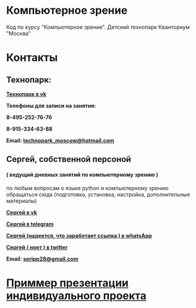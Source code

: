 # Компьютерное зрение  
Код по курсу "Компьютерное зрение".  Детский технопарк Кванториум "Москва"
# Контакты
## Технопарк: 
<b><a href= https://vk.com/technopark_moscow> Технопарк в vk</a> <p></b>
<b>Телефоны для записи на занятия:</b>
 <b><p>8-495-252-76-76 </p></b>
 <b><p>8-915-334-63-88 </p></b>

 <b><p> Email: <a href= mailto:seripp28@gmail.com> technopark_moscow@hotmail.com </a></p></b>
 
## Сергей, собственной персоной 
#### ( ведущий дневных занятий по компьютерному зрению )

<p> по любым вопросам о языке python и компьютерному зрению обращаться сюда (подготовка, установка, настройка, дополнительные материалы) </p>

<b><a href= https://vk.com/serghjo> Сергей в vk</a> <p></b>
<b><a href= https://t.me/SergIppolitov> Сергей в telegram</a> <p></b>
<b><a href= https://wa.me/qr/QGXH5YUT63ERF1> Сергей (надеется, что заработает ссылка ) в whatsApp </a> <p></b>
<b><a href= https://twitter.com/SerghjyStrange> Сергей ( ноет ) в twitter</a> <p></b>

<b><p>Email: <a href= mailto:seripp28@gmail.com>  seripp28@gmail.com</a></p></b>

# <a href="https://docs.google.com/presentation/d/1QTxO7EU3-SijMBV_HNjr3uDF9VvpUBgivgLDAjb13nA/edit#slide=id.p"> Приммер презентации индивидуального проекта </a>
